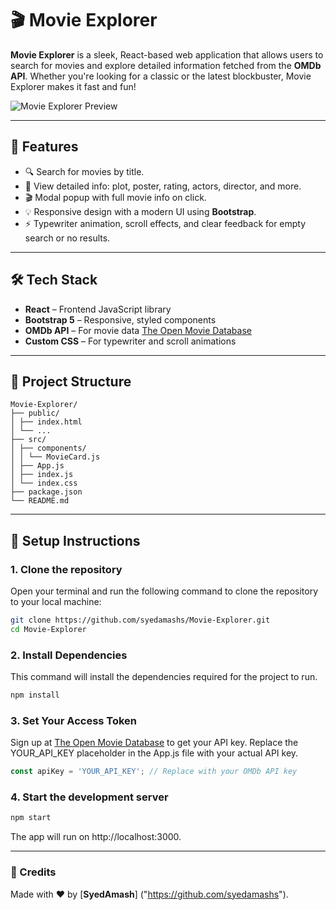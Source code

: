 # 🎬 Movie Explorer

**Movie Explorer** is a sleek, React-based web application that allows users to search for movies and explore detailed information fetched from the **OMDb API**. Whether you're looking for a classic or the latest blockbuster, Movie Explorer makes it fast and fun!

![Movie Explorer Preview](link-to-screenshot-image)

---

## 🚀 Features

- 🔍 Search for movies by title.
- 📄 View detailed info: plot, poster, rating, actors, director, and more.
- 🎬 Modal popup with full movie info on click.
- 💡 Responsive design with a modern UI using **Bootstrap**.
- ⚡ Typewriter animation, scroll effects, and clear feedback for empty search or no results.

---

## 🛠 Tech Stack

- **React** – Frontend JavaScript library
- **Bootstrap 5** – Responsive, styled components
- **OMDb API** – For movie data [The Open Movie Database](https://www.omdbapi.com/)
- **Custom CSS** – For typewriter and scroll animations

---

## 📂 Project Structure

```
Movie-Explorer/
├── public/
│ ├── index.html
│ └── ...
├── src/
│ ├── components/
│ │ └── MovieCard.js
│ ├── App.js
│ ├── index.js
│ └── index.css
├── package.json
└── README.md
```

---

## 🔧 Setup Instructions

### 1. Clone the repository
Open your terminal and run the following command to clone the repository to your local machine:
```bash
git clone https://github.com/syedamashs/Movie-Explorer.git
cd Movie-Explorer
```
### 2. Install Dependencies
This command will install the dependencies required for the project to run.
```bash
npm install
```
### 3. Set Your Access Token
Sign up at [The Open Movie Database](https://www.omdbapi.com/) to get your API key.
Replace the YOUR_API_KEY placeholder in the App.js file with your actual API key.
```js
const apiKey = 'YOUR_API_KEY'; // Replace with your OMDb API key
```

### 4. Start the development server
```bash
npm start
```
The app will run on http://localhost:3000.

---

### 💖 Credits
Made with ❤️ by [**SyedAmash**] ("https://github.com/syedamashs").

